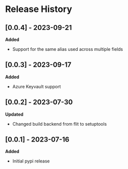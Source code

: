 # Release History

## [0.0.4] - 2023-09-21
**Added**
- Support for the same alias used across multiple fields


## [0.0.3] - 2023-09-17
**Added**
- Azure Keyvault support

## [0.0.2] - 2023-07-30
**Updated**
- Changed build backend from flit to setuptools

## [0.0.1] - 2023-07-16
**Added**
- Initial pypi release
